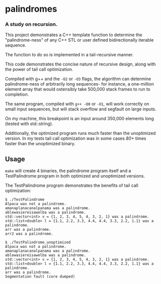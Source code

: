 # palindromes
### A study on recursion.

This project demonstrates a C++ template function to determine the "palindrome-ness" of any C++ STL or user defined bidirectionally iterable sequence.

The function to do so is implemented in a tail-recursive manner.

This code demonstrates the concise nature of recursive design, along with the power of tail call optimization.

Compiled with g++ and the `-O2` or `-O3` flags, the algorithm can determine palindrome-ness of arbitrarily long sequences- for instance, a one-million element array that would ostensibly take 500,000 stack frames to run to completion.

The same program, compiled with `g++ -O0` or `-O1`, will work correctly on small input sequences, but will stack overflow and segfault on large inputs.

On my machine, this breakpoint is an input around 350,000 elements long (tested with std::string).

Additionally, the optimized program runs much faster than the unoptimized version. In my tests tail call optimization was in some cases *80+* times faster than the unoptimized binary.

## Usage

`make` will create 4 binaries, the palindrome program itself and a TestPalindrome program in both optimized and unoptimized versions.

The TestPalindrome program demonstrates the benefits of tail call optimization:

```
$ ./TestPalindrome
Alpaca was not a palindrome.
amanaplanacanalpanama was a palindrome.
ablewasiereisawelba was a palindrome.
std::vector<int> v = {1, 2, 3, 4, 5, 4, 3, 2, 1} was a palindrome.
std::list<double> l = {1.1, 2.2, 3.3, 4.4, 4.4, 3.3, 2.2, 1.1} was a palindrome.
arr was a palindrome.
arr2 was a palindrome.
```

```
$ ./TestPalindrome_unoptimized
Alpaca was not a palindrome.
amanaplanacanalpanama was a palindrome.
ablewasiereisawelba was a palindrome.
std::vector<int> v = {1, 2, 3, 4, 5, 4, 3, 2, 1} was a palindrome.
std::list<double> l = {1.1, 2.2, 3.3, 4.4, 4.4, 3.3, 2.2, 1.1} was a palindrome.
arr was a palindrome.
Segmentation fault (core dumped)
```

